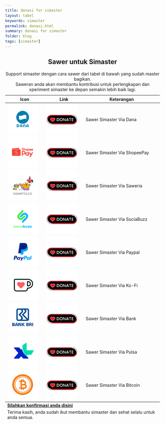 ```yaml
---
title: donasi for simaster
layout: tabel
keywords: simaster
permalink: donasi.html
summary: donasi for simaster
folder: blog
tags: [simaster]
---
```



<center><h2>Sawer untuk Simaster</h2></center>

<div class="container">
  <div class="row">
    <div class="col-xs-12">
      <table summary="database clashmwns" class="table table-bordered table-hover dt-responsive">
        <caption class="text-center">Support simaster dengan cara sawer dari tabel di bawah yang sudah master bagikan.<br>Saweran anda akan membantu kontribusi untuk perlengkapan dan xperiment simaster ke depan semakin lebih baik lagi.</caption>
        <thead>
          <tr>
            <th>Icon</th>
            <th>Link</th>
            <th>Keterangan</th>
          </tr>
        </thead>
        <tbody>
          <tr>
            <td><img src="/assets/images/donasidana.png" alt="donasi dana" width="100px" height="100px"></td>
            <td><a href="https://link.dana.id/qr/4r3ahl1" target="_blank"><img src="/assets/images/btn-donasi.png" alt="donasi dana" width="100px" height="100px"></a></td>
            <td>Sawer Simaster Via Dana</td>       
          </tr>
          <tr>
            <td><img src="/assets/images/donasishopeepay.png" alt="donasi shopeepay" width="100px" height="100px"></td>
            <td><a href="https://wsa.wallet.airpay.co.id/qr/004f42927bfe976b9d3c?smtt=0.0.9" target="_blank"><img src="/assets/images/btn-donasi.png" alt="donasi dana" width="100px" height="100px"></a></td>
            <td>Sawer Simaster Via ShopeePay</td>       
          </tr>
          <tr>
            <td><img src="/assets/images/donasisaweria.png" alt="donasi saweria" width="100px" height="100px"></td>
            <td><a href="https://saweria.co/masterwifi99" target="_blank"><img src="/assets/images/btn-donasi.png" alt="donasi dana" width="100px" height="100px"></a></td>
            <td>Sawer Simaster Via Saweria</td>       
          </tr>
          <tr>
            <td><img src="/assets/images/donasisociabuzz.png" alt="donasi sociabuzz" width="100px" height="100px"></td>
            <td><a href="https://sociabuzz.com/master_wifi_network_solution/tribe" target="_blank"><img src="/assets/images/btn-donasi.png" alt="donasi dana" width="100px" height="100px"></a></td>
            <td>Sawer Simaster Via SociaBuzz</td>       
          </tr>
          <tr>
            <td><img src="/assets/images/donasipaypal.png" alt="donasi paypal" width="100px" height="100px"></td>
            <td><a href="https://paypal.me/myarachma92" target="_blank"><img src="/assets/images/btn-donasi.png" alt="donasi dana" width="100px" height="100px"></a></td>
            <td>Sawer Simaster Via Paypal</td>       
          </tr>
          <tr>
            <td><img src="/assets/images/donasikofi.png" alt="donasi kofi" width="100px" height="100px"></td>
            <td><a href="https://ko-fi.com/masterwifinetworksolution" target="_blank"><img src="/assets/images/btn-donasi.png" alt="donasi dana" width="100px" height="100px"></a></td>
            <td>Sawer Simaster Via Ko-Fi</td>       
          </tr>
          <tr>
            <td><img src="/assets/images/donasibri.png" alt="donasi bri" width="100px" height="100px"></td>
            <td><a href="https://www.clashmwns.com/donasi-bri.html"><img src="/assets/images/btn-donasi.png" alt="donasi dana" width="100px" height="100px"></a></td>
            <td>Sawer Simaster Via Bank</td>       
          </tr>
          <tr>
            <td><img src="/assets/images/donasipulsa.png" alt="donasi pulsa" width="100px" height="100px"></td>
            <td><a href="https://www.clashmwns.com/donasi-pulsa.html"><img src="/assets/images/btn-donasi.png" alt="donasi dana" width="100px" height="100px"></a></td>
            <td>Sawer Simaster Via Pulsa</td>       
          </tr>
          <tr>
            <td><img src="/assets/images/donasibitcoin.png" alt="donasi bitcoin" width="100px" height="100px"></td>
            <td><a href="www.clashmwns.com/donasi-bitcoin.html"><img src="/assets/images/btn-donasi.png" alt="donasi dana" width="100px" height="100px"></a></td>
            <td>Sawer Simaster Via Bitcoin</td>       
          </tr>
          </tbody>
          <tfoot>
          <tr>
          <td colspan="8" class="text-center"><a href="https://wa.me/6287764241047"><b>Silahkan konfirmasi anda disini</b></a></td>
          </tr>
          <tr>
          <td colspan="8" class="text-center">Terima kasih, anda sudah ikut membantu simaster dan sehat selalu untuk anda semua.</td>
          </tr>
          </tfoot>
          </table>
          </div>
          </div>
          </div>
